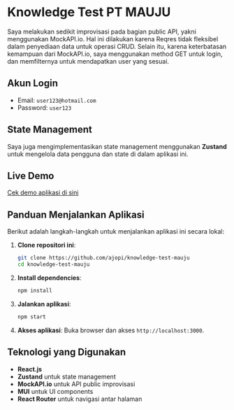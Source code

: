 # Knowledge Test PT MAUJU

Saya melakukan sedikit improvisasi pada bagian public API, yakni menggunakan MockAPI.io. Hal ini dilakukan karena Reqres tidak fleksibel dalam penyediaan data untuk operasi CRUD. Selain itu, karena keterbatasan kemampuan dari MockAPI.io, saya menggunakan method GET untuk login, dan memfilternya untuk mendapatkan user yang sesuai.

## Akun Login
- Email: `user123@hotmail.com`
- Password: `user123`

## State Management
Saya juga mengimplementasikan state management menggunakan **Zustand** untuk mengelola data pengguna dan state di dalam aplikasi ini.

## Live Demo
[Cek demo aplikasi di sini](#)  <!-- https://knowledge-test-mauju.vercel.app/ -->

## Panduan Menjalankan Aplikasi

Berikut adalah langkah-langkah untuk menjalankan aplikasi ini secara lokal:

1. **Clone repositori ini**:
    ```bash
    git clone https://github.com/ajopi/knowledge-test-mauju
    cd knowledge-test-mauju
    ```

2. **Install dependencies**:
    ```bash
    npm install
    ```

3. **Jalankan aplikasi**:
    ```bash
    npm start
    ```

4. **Akses aplikasi**:
   Buka browser dan akses `http://localhost:3000`.

## Teknologi yang Digunakan
- **React.js**
- **Zustand** untuk state management
- **MockAPI.io** untuk API public improvisasi
- **MUI** untuk UI components
- **React Router** untuk navigasi antar halaman
